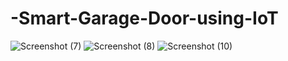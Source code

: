 # -Smart-Garage-Door-using-IoT
![Screenshot (7)](https://github.com/tejasreeneerukattu/-Smart-Garage-Door-using-IoT/assets/162120250/64a01521-4d39-4e69-bda0-8b9d1dcf1c52)
![Screenshot (8)](https://github.com/tejasreeneerukattu/-Smart-Garage-Door-using-IoT/assets/162120250/bb0d27b4-0072-4aba-8f2c-c8af79253772)
![Screenshot (10)](https://github.com/tejasreeneerukattu/-Smart-Garage-Door-using-IoT/assets/162120250/90c1175d-1117-4c97-a8cf-767b102782bf)

